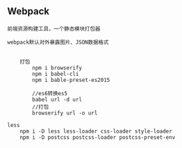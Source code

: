 ## Webpack
    前端资源构建工具，一个静态模块打包器

    webpack默认对外暴露图片、JSON数据格式
    

        打包
            npm i browserify
            npm i babel-cli
            npm i bable-preset-es2015 

            //es6转换es5
            babel url -d url
            //打包
            browserify url -o url

    less
        npm i -D less less-loader css-loader style-loader
        npm i -D postcss postcss-loader postcss-preset-env
